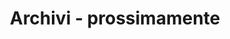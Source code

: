 ---
title : "Archivi - prossimamente"
page_header_bg : "images/background/homepage-one-banner.png"
draft : false
layout : "gallery"
#gallery_items:
slug: archivi
---